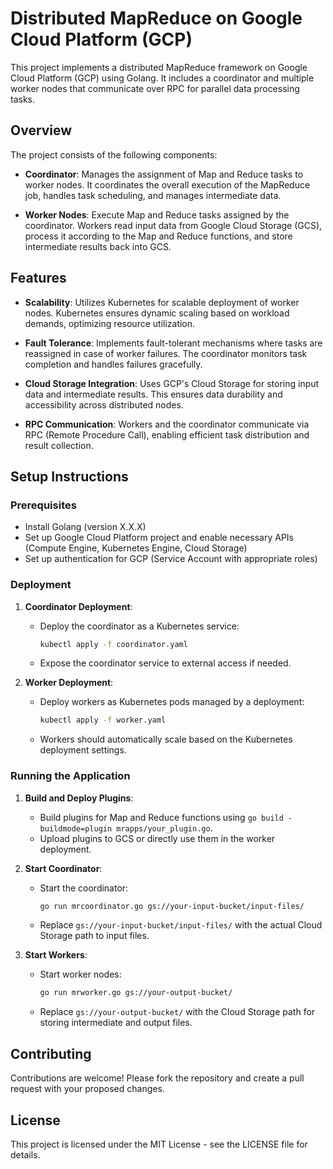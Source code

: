 # Distributed MapReduce on Google Cloud Platform (GCP)

This project implements a distributed MapReduce framework on Google Cloud Platform (GCP) using Golang. It includes a coordinator and multiple worker nodes that communicate over RPC for parallel data processing tasks.

## Overview

The project consists of the following components:

- **Coordinator**: Manages the assignment of Map and Reduce tasks to worker nodes. It coordinates the overall execution of the MapReduce job, handles task scheduling, and manages intermediate data.

- **Worker Nodes**: Execute Map and Reduce tasks assigned by the coordinator. Workers read input data from Google Cloud Storage (GCS), process it according to the Map and Reduce functions, and store intermediate results back into GCS.

## Features

- **Scalability**: Utilizes Kubernetes for scalable deployment of worker nodes. Kubernetes ensures dynamic scaling based on workload demands, optimizing resource utilization.

- **Fault Tolerance**: Implements fault-tolerant mechanisms where tasks are reassigned in case of worker failures. The coordinator monitors task completion and handles failures gracefully.

- **Cloud Storage Integration**: Uses GCP's Cloud Storage for storing input data and intermediate results. This ensures data durability and accessibility across distributed nodes.

- **RPC Communication**: Workers and the coordinator communicate via RPC (Remote Procedure Call), enabling efficient task distribution and result collection.

## Setup Instructions

### Prerequisites

- Install Golang (version X.X.X)
- Set up Google Cloud Platform project and enable necessary APIs (Compute Engine, Kubernetes Engine, Cloud Storage)
- Set up authentication for GCP (Service Account with appropriate roles)

### Deployment

1. **Coordinator Deployment**:

   - Deploy the coordinator as a Kubernetes service:
     ```bash
     kubectl apply -f coordinator.yaml
     ```
   - Expose the coordinator service to external access if needed.

2. **Worker Deployment**:
   - Deploy workers as Kubernetes pods managed by a deployment:
     ```bash
     kubectl apply -f worker.yaml
     ```
   - Workers should automatically scale based on the Kubernetes deployment settings.

### Running the Application

1. **Build and Deploy Plugins**:

   - Build plugins for Map and Reduce functions using `go build -buildmode=plugin mrapps/your_plugin.go`.
   - Upload plugins to GCS or directly use them in the worker deployment.

2. **Start Coordinator**:

   - Start the coordinator:
     ```bash
     go run mrcoordinator.go gs://your-input-bucket/input-files/
     ```
   - Replace `gs://your-input-bucket/input-files/` with the actual Cloud Storage path to input files.

3. **Start Workers**:
   - Start worker nodes:
     ```bash
     go run mrworker.go gs://your-output-bucket/
     ```
   - Replace `gs://your-output-bucket/` with the Cloud Storage path for storing intermediate and output files.

## Contributing

Contributions are welcome! Please fork the repository and create a pull request with your proposed changes.

## License

This project is licensed under the MIT License - see the LICENSE file for details.

